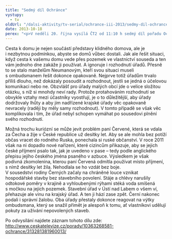 ```yaml
---
title: "Sedmý díl Ochránce"
vystupy:
  - tv
oldUrl: "/dalsi-aktivity/tv-serial/ochrance-iii-2013/sedmy-dil-ochrance-1/"
date: 2013-10-18
perex: "<p>V neděli 20. října vysílá ČT2 od 11:10 h sedmý díl pořadu Ochránce. Tři příběhy tohoto dílu spojuje nejspíš trpělivost, kterou se stěžovatelé museli při jednání s úřady obrnit. První řešili problém s příjezdovou cestou přes cizí pozemek, další s anglickým přepisem svého jména a třetí se snažili zamezit nepovoleným stavbám v sousedství. Repríza tohoto dílu je na programu ČT2 tentokrát až v pátek 25. 10. v 9:10 a další opakování jsou pak zařazena do vysílání ČT2 v neděli a úterý vždy po půlnoci.</p>"
---
```


<!-- imported from the old website -->

<p>Cesta k domu je nejen součástí představy klidného domova, ale je i nezbytnou podmínkou, abyste se domů vůbec dostali. Jak ale řešit situaci, když cesta k vašemu domu vede přes pozemek ve vlastnictví souseda a ten vám jednoho dne zakáže ji používat. A ignoruje i rozhodnutí úřadů. Přesně to se stalo manželům Neumanovým, kteří svou situaci museli s ombudsmanem řešit dokonce opakovaně. Nejprve totiž úřadům trvalo příliš dlouho, než dokázaly posoudit a rozhodnout, jestli se jedná o účelovou komunikaci nebo ne. Obzvlášť pro úřady malých obcí jde o velice složitou otázku, s níž si mnohdy neví rady. Protože protahováním rozhodnutí se obvykle vztahy mezi účastníky vyostřují, je o to důležitější, aby úřady dodržovaly lhůty a aby jim nadřízené krajské úřady věc opakovaně nevracely (raději by měly samy rozhodnout). V tomto případě se však věc komplikovala i tím, že úřad nebyl schopen vymáhat po sousedovi plnění svého rozhodnutí.</p><p>Možná trochu kuriózní se může jevit problém paní Červené, která se vdala za Čecha a žije v České republice už desítky let. Aby se ale mohla bez potíží občas vracet do rodného Ruska, ponechala si ruské občanství. V roce 2011 však na ni dopadlo nové nařízení, které cizincům přikazuje, aby se jejich české příjmení psalo tak, jak je uvedeno v pase – tedy podle anglického přepisu jejího českého jména psaného v azbuce. Výsledkem je však podivná zkomolenina, kterou paní Červená odmítla používat místo příjmení, s nímž desítky let žila. Nehodlala se ho vzdát bez boje.<br />V sousedství rodiny Černých začaly na chráněné louce vznikat hospodářské stavby bez stavebního povolení. Stáje a chlévy narušily odtokové poměry v krajině a vyhloubenými rýhami stéká voda smíšená s močkou na jejich pozemek. Stavební úřad v Ústí nad Labem o všem ví, přehazuje ale vinu na krajský úřad. A ten ji hází zase zpět. Černí nakonec podali i správní žalobu. Oba úřady přestaly dokonce reagovat na výtky ombudsmana, který se snažil přimět je alespoň k tomu, ať vlastníkovi udělují pokuty za užívání nepovolených staveb.</p><p>Po odvysílání najdete záznam tohoto dílu zde: <a title="Otevření do nového okna" href="http://www.ceskatelevize.cz/porady/10363268581-ochrance/313281381960013/" target="_blank">http://www.ceskatelevize.cz/porady/10363268581-ochrance/313281381960013/</a> <img alt="" src="https://www.ochrance.cz/typo3/ext/od_linkdesc/icons/external.gif" class="od_linkdesc_icon_external" /></p>
